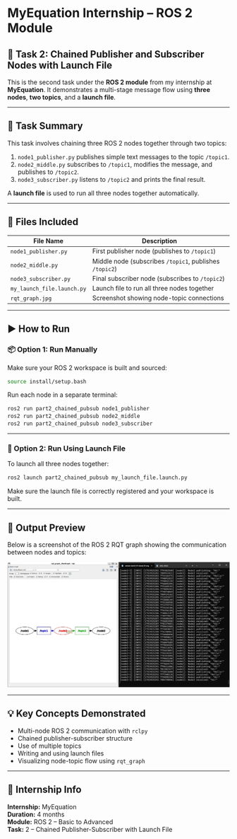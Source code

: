 # MyEquation Internship – ROS 2 Module  
## 🧪 Task 2: Chained Publisher and Subscriber Nodes with Launch File

This is the second task under the **ROS 2 module** from my internship at **MyEquation**. It demonstrates a multi-stage message flow using **three nodes**, **two topics**, and a **launch file**.

---

## 🧠 Task Summary

This task involves chaining three ROS 2 nodes together through two topics:

1. `node1_publisher.py` publishes simple text messages to the topic `/topic1`.
2. `node2_middle.py` subscribes to `/topic1`, modifies the message, and publishes to `/topic2`.
3. `node3_subscriber.py` listens to `/topic2` and prints the final result.

A **launch file** is used to run all three nodes together automatically.

---

## 📂 Files Included

| File Name                 | Description                                       |
|---------------------------|---------------------------------------------------|
| `node1_publisher.py`      | First publisher node (publishes to `/topic1`)     |
| `node2_middle.py`         | Middle node (subscribes `/topic1`, publishes `/topic2`) |
| `node3_subscriber.py`     | Final subscriber node (subscribes to `/topic2`)   |
| `my_launch_file.launch.py`| Launch file to run all three nodes together       |
| `rqt_graph.jpg`           | Screenshot showing node-topic connections         |

---

## ▶️ How to Run

### 📦 Option 1: Run Manually

Make sure your ROS 2 workspace is built and sourced:

```bash
source install/setup.bash
```

Run each node in a separate terminal:

```bash
ros2 run part2_chained_pubsub node1_publisher
ros2 run part2_chained_pubsub node2_middle
ros2 run part2_chained_pubsub node3_subscriber
```

---

### 🚀 Option 2: Run Using Launch File

To launch all three nodes together:

```bash
ros2 launch part2_chained_pubsub my_launch_file.launch.py
```

Make sure the launch file is correctly registered and your workspace is built.

---

## 📸 Output Preview

Below is a screenshot of the ROS 2 RQT graph showing the communication between nodes and topics:

![rqt_graph](rqt_graph.jpg)

---

## 💡 Key Concepts Demonstrated

- Multi-node ROS 2 communication with `rclpy`
- Chained publisher-subscriber structure
- Use of multiple topics
- Writing and using launch files
- Visualizing node-topic flow using `rqt_graph`

---

## 📌 Internship Info

**Internship:** MyEquation  
**Duration:** 4 months  
**Module:** ROS 2 – Basic to Advanced  
**Task:** 2 – Chained Publisher-Subscriber with Launch File

